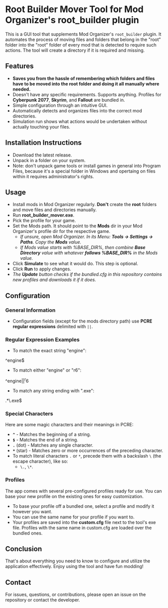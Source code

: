 # Root Builder Mover Tool for Mod Organizer's root_builder plugin

This is a GUI tool that supplements Mod Organizer's `root_builder` plugin. It automates the process of moving files and folders that belong in the "root" folder into the "root" folder of every mod that is detected to require such actions. The tool will create a directory if it is required and missing.

## Features

- **Saves you from the hassle of remembering which folders and files have to be moved into the root folder and doing it all manually where needed.**
- Doesn't have any specific requirements. Supports anything. Profiles for **Cyberpunk 2077**, **Skyrim**, and **Fallout** are bundled in.
- Simple configuration through an intuitive GUI.
- Automatically detects and organizes files into the correct mod directories.
- Simulation run shows what actions would be undertaken without actually touching your files.

## Installation Instructions

- Download the latest release.
- Unpack in a folder on your system.
- Note: don't unpack game tools or install games in general into Program Files, because it's a special folder in Windows and opertaing on files within it requires administrator's rights.

## Usage

- Install mods in Mod Organizer regularly. **Don't** create the **root** folders and move files and directories manually.
- Run **root_builder_mover.exe**.
- Pick the profile for your game.
- Set the Mods path. It should point to the **Mods** dir in your Mod Organizer's profile dir for the respective game.
  - *If unsure, open Mod Organizer. In its Menu: **Tools -> Settings -> Paths**. Copy the **Mods** value.*
  - *If Mods value starts with %BASE_DIR%, then combine **Base Directory** value with whatever **follows %BASE_DIR%** in the Mods value.*
- Click **Simulate** to see what it would do. This step is optional.
- Click **Run** to apply changes.
- *The **Update** button checks if the bundled.cfg in this repository contains new profiles and downloads it if it does.*

## Configuration

### General Information

- Configuration fields (except for the mods directory path) use **PCRE regular expressions** delimited with `||`.

### Regular Expression Examples

- To match the exact string "engine": 

^engine$

- To match either "engine" or "r6": 

^engine$||^r6$

- To match any string ending with ".exe": 

.*\\.exe$


### Special Characters

Here are some magic characters and their meanings in PCRE:

- **`^`** - Matches the beginning of a string.
- **`$`** - Matches the end of a string.
- **`.`** (dot) - Matches any single character.
- **`*`** (star) - Matches zero or more occurrences of the preceding character.
- To match literal characters `.` or `*`, precede them with a backslash `\` (the escape character), like so:
  - `\.`, `\*`.

### Profiles

The app comes with several pre-configured profiles ready for use. You can base your new profile on the existing ones for easy customization.
- To base your profile off a bundled one, select a profile and modify it however you want.
- You can use the same name for your profile if you want to.
- Your profiles are saved into the **custom.cfg** file next to the tool's exe file. Profiles with the same name in custom.cfg are loaded over the bundled ones.

## Conclusion

That's about everything you need to know to configure and utilize the application effectively. Enjoy using the tool and have fun modding!

## Contact

For issues, questions, or contributions, please open an issue on the repository or contact the developer.
